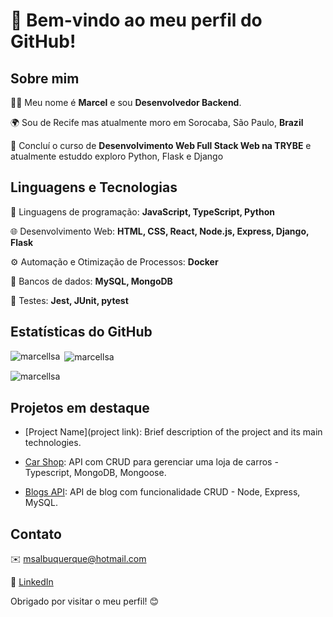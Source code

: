 # 👋 Bem-vindo ao meu perfil do GitHub!

## Sobre mim

👨‍💻 Meu nome é **Marcel** e sou **Desenvolvedor Backend**.

🌍 Sou de Recife mas atualmente moro em Sorocaba, São Paulo, **Brazil**

🌱 Concluí o curso de **Desenvolvimento Web Full Stack Web na TRYBE** e atualmente estuddo exploro Python, Flask e Django

## Linguagens e Tecnologias

🔧 Linguagens de programação: **JavaScript, TypeScript, Python**

🌐 Desenvolvimento Web: **HTML, CSS, React, Node.js, Express, Django, Flask**

⚙️ Automação e Otimização de Processos: **Docker**

🏢 Bancos de dados: **MySQL, MongoDB**

🧪 Testes: **Jest, JUnit, pytest**

## Estatísticas do GitHub

<p><img align="left" src="https://github-readme-stats.vercel.app/api/top-langs?username=marcellsa&show_icons=true&locale=en&layout=compact" alt="marcellsa" /></p>

<p>&nbsp;<img align="center" src="https://github-readme-stats.vercel.app/api?username=marcellsa&show_icons=true&locale=en" alt="marcellsa" /></p>

<p><img align="center" src="https://github-readme-streak-stats.herokuapp.com/?user=marcellsa&" alt="marcellsa" /></p>

## Projetos em destaque

- [Project Name](project link): Brief description of the project and its main technologies.

- [Car Shop](https://github.com/marcellsa/trybe-car-shop): API com CRUD para gerenciar uma loja de carros - Typescript, MongoDB, Mongoose.

- [Blogs API](https://github.com/marcellsa/trybe-blogs-api): API de blog com funcionalidade CRUD - Node, Express, MySQL.

## Contato

✉️ msalbuquerque@hotmail.com

💼 [LinkedIn](https://linkedin.com/in/marcellsa)


Obrigado por visitar o meu perfil! 😊
